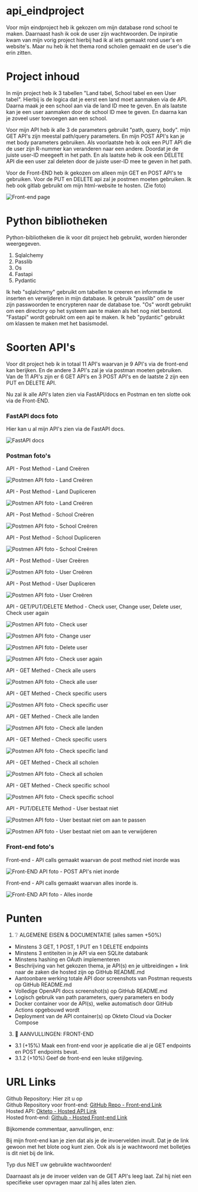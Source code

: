 # api_eindproject

Voor mijn eindproject heb ik gekozen om mijn database rond school te maken. Daarnaast hash ik ook de user zijn wachtwoorden. De inpiratie kwam van mijn vorig project hierbij had ik al iets gemaakt rond user's en website's. Maar nu heb ik het thema rond scholen gemaakt en de user's die erin zitten.

# Project inhoud

In mijn project heb ik 3 tabellen "Land tabel, School tabel en een User tabel". Hierbij is de logica dat je eerst een land moet aanmaken via de API. Daarna maak je een school aan via de land ID mee te geven. En als laatste kan je een user aanmaken door de school ID mee te geven.
En daarna kan je zoveel user toevoegen aan een school.

Voor mijn API heb ik alle 3 de parameters gebruikt "path, query, body". mijn GET API's zijn meestal path/query parameters. En mijn POST API's kan je met body parameters gebruiken. Als voorlaatste heb ik ook een PUT API die de user zijn R-nummer kan veranderen naar een andere. Doordat je de juiste user-ID meegeeft in het path. En als laatste heb ik ook een DELETE API die een user zal deleten door de juiste user-ID mee te geven in het path.

Voor de Front-END heb ik gekozen om alleen mijn GET en POST API's te gebruiken. Voor de PUT en DELETE api zal je postmen moeten gebruiken.
Ik heb ook gitlab gebruikt om mijn html-website te hosten. (Zie foto)

![Front-end page](./img/front-end-page.png)


# Python bibliotheken

Python-bibliotheken die ik voor dit project heb gebruikt, worden hieronder weergegeven.

1. Sqlalchemy
2. Passlib
3. Os
4. Fastapi
5. Pydantic

Ik heb "sqlalchemy" gebruikt om tabellen te creeren en informatie te inserten en verwijderen in mijn database. Ik gebruik "passlib" om de user zijn passwoorden te encrypteren naar de database toe. "Os" wordt gebruikt om een directory op het systeem aan te maken als het nog niet bestond. "Fastapi" wordt gebruikt om een api te maken. Ik heb "pydantic" gebruikt om klassen te maken met het basismodel.


# Soorten API's

Voor dit project heb ik in totaal 11 API's waarvan je 9 API's via de front-end kan berijken. En de andere 3 API's zal je via postman moeten gebruiken. Van de 11 API's zijn er 6 GET API's en 3 POST API's en de laatste 2 zijn een PUT en DELETE API.

Nu zal ik alle API's laten zien via FastAPI/docs en Postman en ten slotte ook via de Front-END.

### FastAPI docs foto

Hier kan u al mijn API's zien via de FastAPI docs.

![FastAPI docs](./img/fastapi-docs.png)

### Postman foto's

API - Post Method - Land Creëren

![Postmen API foto - Land Creëren](./img/land-aanmaken.png)

API - Post Method - Land Dupliceren

![Postmen API foto - Land Creëren](./img/land-aanmaken-bestaat.png)



API - Post Method - School Creëren

![Postmen API foto - School Creëren](./img/school-aanmaken.png)

API - Post Method - School Dupliceren

![Postmen API foto - School Creëren](./img/school-aanmaken-bestaat.png)



API - Post Method - User Creëren

![Postmen API foto - User Creëren](./img/user-aanmaken.png)

API - Post Method - User Dupliceren

![Postmen API foto - User Creëren](./img/user-aanmaken-bestaat.png)



API - GET/PUT/DELETE Method - Check user, Change user, Delete user, Check user again

![Postmen API foto - Check user ](./img/aanmaken-veranderen-verwijderen-1.png)

![Postmen API foto - Change user ](./img/aanmaken-veranderen-verwijderen-2.png)

![Postmen API foto - Delete user ](./img/aanmaken-veranderen-verwijderen-3.png)

![Postmen API foto - Check user again ](./img/aanmaken-veranderen-verwijderen-4.png)



API - GET Methed - Check alle users

![Postmen API foto - Check alle user ](./img/alle-users.png)

API - GET Methed - Check specific users

![Postmen API foto - Check specific user ](./img/een-user.png)



API - GET Methed - Check alle landen

![Postmen API foto - Check alle landen ](./img/alle-landen.png)

API - GET Methed - Check specific users

![Postmen API foto - Check specific land ](./img/een-land.png)



API - GET Methed - Check all scholen

![Postmen API foto - Check all scholen ](./img/alle-scholen.png)

API - GET Methed - Check specific school

![Postmen API foto - Check specific school ](./img/een-school.png)



API - PUT/DELETE Method - User bestaat niet

![Postmen API foto - User bestaat niet om aan te passen ](./img/user-aanpassen-bestaat-niet.png)

![Postmen API foto - User bestaat niet om aan te verwijderen ](./img/user-deleten-bestaat-niet.png)


### Front-end foto's

Front-end - API calls gemaakt waarvan de post method niet inorde was

![Front-END API foto - POST API's niet inorde ](./img/front-end-niet-inorde.png)

Front-end - API calls gemaakt waarvan alles inorde is.

![Front-END API foto - Alles inorde ](./img/front-end-inorde.png)


# Punten

1. ❔ ALGEMENE EISEN & DOCUMENTATIE (alles samen +50%)
* Minstens 3 GET, 1 POST, 1 PUT en 1 DELETE endpoints
* Minstens 3 entiteiten in je API via een SQLite databank
* Minstens hashing en OAuth implementeren
* Beschrijving van het gekozen thema, je API(s) en je uitbreidingen + link naar de zaken die hosted zijn op GitHub README.md
* Aantoonbare werking totale API door screenshots van Postman requests op GitHub README.md
* Volledige OpenAPI docs screenshot(s) op GitHub README.md
* Logisch gebruik van path parameters, query parameters en body
* Docker container voor de API(s), welke automatisch door GitHub Actions opgebouwd wordt
* Deployment van de API container(s) op Okteto Cloud via Docker Compose

3. 📳 AANVULLINGEN: FRONT-END
* 3.1 (+15%) Maak een front-end voor je applicatie die al je GET endpoints en POST endpoints bevat.
* 3.1.2 (+10%) Geef de front-end een leuke stijlgeving.


# URL Links

Github Repository: Hier zit u op <br />
Github Repository voor front-end: [GitHub Repo - Front-end Link](https://github.com/waelke553/api_eindproject_website) <br />
Hosted API: [Okteto - Hosted API Link](https://system-service-waelke553.cloud.okteto.net/) <br />
Hosted front-end: [Github - Hosted Front-end Link](https://waelke553.github.io/api_basisproject_website/) <br />

Bijkomende commentaar, aanvullingen, enz:

Bij mijn front-end kan je zien dat als je de invoervelden invult. Dat je de link gewoon met het blote oog kunt zien. Ook als is je wachtwoord met bolletjes is dit niet bij de link.

Typ dus NIET uw gebruikte wachtwoorden!

Daarnaast als je de invoer velden van de GET API's leeg laat. Zal hij niet een specifieke user opvragen maar zal hij alles laten zien.
